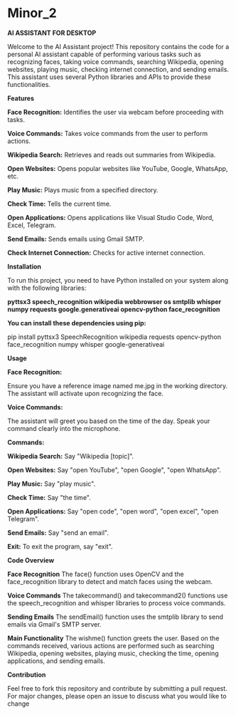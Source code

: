 # Minor_2

**AI ASSISTANT FOR DESKTOP**

Welcome to the AI Assistant project! This repository contains the code for a personal AI assistant capable of performing various tasks such as recognizing faces, taking voice commands, searching Wikipedia, opening websites, playing music, checking internet connection, and sending emails. This assistant uses several Python libraries and APIs to provide these functionalities.

**Features**

**Face Recognition:** Identifies the user via webcam before proceeding with tasks.

**Voice Commands:** Takes voice commands from the user to perform actions.

**Wikipedia Search:** Retrieves and reads out summaries from Wikipedia.

**Open Websites:** Opens popular websites like YouTube, Google, WhatsApp, etc.

**Play Music:** Plays music from a specified directory.

**Check Time:** Tells the current time.

**Open Applications:** Opens applications like Visual Studio Code, Word, Excel, Telegram.

**Send Emails:** Sends emails using Gmail SMTP.

**Check Internet Connection:** Checks for active internet connection.


**Installation**

To run this project, you need to have Python installed on your system along with the following libraries:

**pyttsx3
speech_recognition
wikipedia
webbrowser
os
smtplib
whisper
numpy
requests
google.generativeai
opencv-python
face_recognition**

**You can install these dependencies using pip:**

pip install pyttsx3 SpeechRecognition wikipedia requests opencv-python face_recognition numpy whisper google-generativeai

**Usage**

**Face Recognition:**

Ensure you have a reference image named me.jpg in the working directory.
The assistant will activate upon recognizing the face.

**Voice Commands:**

The assistant will greet you based on the time of the day.
Speak your command clearly into the microphone.

**Commands:**

**Wikipedia Search:** Say "Wikipedia [topic]".

**Open Websites:** Say "open YouTube", "open Google", "open WhatsApp".

**Play Music:** Say "play music".

**Check Time:** Say "the time".

**Open Applications:** Say "open code", "open word", "open excel", "open Telegram".

**Send Emails:** Say "send an email".

**Exit:**
To exit the program, say "exit".

**Code Overview**

**Face Recognition**
The face() function uses OpenCV and the face_recognition library to detect and match faces using the webcam.

**Voice Commands**
The takecommand() and takecommand2() functions use the speech_recognition and whisper libraries to process voice commands.

**Sending Emails**
The sendEmail() function uses the smtplib library to send emails via Gmail's SMTP server.

**Main Functionality**
The wishme() function greets the user. Based on the commands received, various actions are performed such as searching Wikipedia, opening websites, playing music, checking the time, opening applications, and sending emails.

**Contribution**

Feel free to fork this repository and contribute by submitting a pull request. For major changes, please open an issue to discuss what you would like to change
